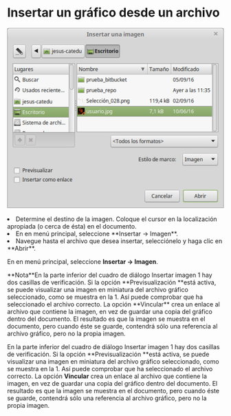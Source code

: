 
# Insertar un gráfico desde un archivo

![](https://raw.githubusercontent.com/catedu/libreOffice-la-suite-ofimatica-libre/master/img/Insertar_una_imagen_233.png)
<li>
Determine el destino de la imagen. Coloque el cursor en la localización apropiada (o cerca de ésta) en el documento.
</li>
<li>
En en menú principal, seleccione **Insertar → Imagen**.
</li>
<li>
Navegue hasta el archivo que desea insertar, selecciónelo y haga clic en **Abrir**.
</li>

En en menú principal, seleccione **Insertar → Imagen**.
<td width="699" bgcolor="#94bd5e">**Nota**</td><td width="3646">En la parte inferior del cuadro de diálogo Insertar imagen 1 hay dos casillas de verificación. Si la opción **Previsualización **está activa, se puede visualizar una imagen en miniatura del archivo gráfico seleccionado, como se muestra en la 1. Así puede comprobar que ha seleccionado el archivo correcto. La opción **Vincular** crea un enlace al archivo que contiene la imagen, en vez de guardar una copia del gráfico dentro del documento. El resultado es que la imagen se muestra en el documento, pero cuando éste se guarde, contendrá sólo una referencia al archivo gráfico, pero no la propia imagen.</td>

En la parte inferior del cuadro de diálogo Insertar imagen 1 hay dos casillas de verificación. Si la opción **Previsualización **está activa, se puede visualizar una imagen en miniatura del archivo gráfico seleccionado, como se muestra en la 1. Así puede comprobar que ha seleccionado el archivo correcto. La opción **Vincular** crea un enlace al archivo que contiene la imagen, en vez de guardar una copia del gráfico dentro del documento. El resultado es que la imagen se muestra en el documento, pero cuando éste se guarde, contendrá sólo una referencia al archivo gráfico, pero no la propia imagen.


